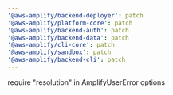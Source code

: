 ```yaml
---
'@aws-amplify/backend-deployer': patch
'@aws-amplify/platform-core': patch
'@aws-amplify/backend-auth': patch
'@aws-amplify/backend-data': patch
'@aws-amplify/cli-core': patch
'@aws-amplify/sandbox': patch
'@aws-amplify/backend-cli': patch
---
```


require "resolution" in AmplifyUserError options
